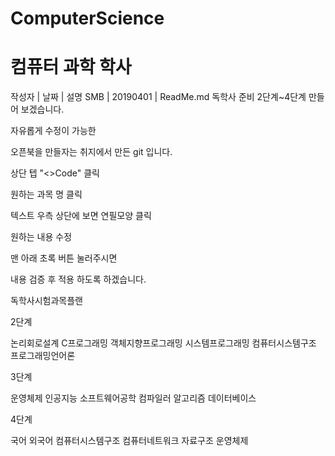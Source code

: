 # ComputerScience
# 컴퓨터 과학 학사
 작성자   |   날짜     |      설명
 SMB    |   20190401  |      ReadMe.md
 독학사 준비 2단계~4단계 만들어 보겠습니다.
 
 
자유롭게 수정이 가능한


오픈북을 만들자는 취지에서 만든 git 입니다.

상단 텝 "<>Code"  클릭 

원하는 과목 명 클릭

텍스트 우측 상단에 보면 연필모양 클릭

원하는 내용 수정

맨 아래 초록 버튼 눌러주시면

내용 검증 후 적용 하도록 하겠습니다.


독학사시험과목플랜


2단계


논리회로설계
C프로그래밍
객체지향프로그래밍
시스템프로그래밍
컴퓨터시스템구조
프로그래밍언어론


3단계

운영체제
인공지능
소프트웨어공학
컴파일러
알고리즘
데이터베이스


4단계

국어
외국어 
컴퓨터시스템구조
컴퓨터네트워크
자료구조
운영체제

